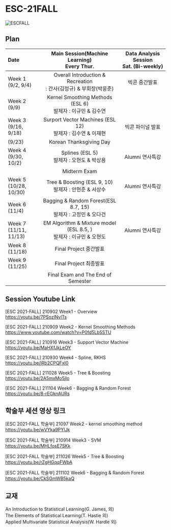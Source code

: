 # ESC-21FALL
![ESCFALL](https://user-images.githubusercontent.com/56993675/131220781-6afdc147-3bff-4713-aa7a-2d79d1874639.png)

## Plan
| Date | Main Session(Machine Learning) <br> Every Thur.| Data Analysis Session <br> Sat. (Bi-weekly) |
|:-------|:-----------------------:|:---------------------:|
|Week 1<br/>(9/2, 9/4)| Overall Introduction & Recreation <br/> : 간사(김정규) & 부회장(박웅준) |빅콘 중간발표|
|Week 2<br/>(9/9)| Kernel Smoothing Methods (ESL 6)<br/> 발제자 : 이규민 & 김수연 ||
|Week 3<br/>(9/16, 9/18)| Surport Vector Machines (ESL 12)<br/> 발제자 : 김수연 & 이재현 |빅콘 파이널 발표|
|(9/23)| Korean Thanksgiving Day ||
|Week 4<br/>(9/30, 10/2)| Splines (ESL 5)<br/> 발제자 : 오현도 & 박상용 |Alumni 연사특강|
|| Midterm Exam ||
|Week 5<br/>(10/28, 10/30)| Tree & Boosting (ESL 9, 10)<br/> 발제자 : 안현준 & 서상수 |Alumni 연사특강|
|Week 6<br/>(11/4)| Bagging & Random Forest(ESL 8.7, 15)<br/> 발제자 : 고정민 & 오다건 ||
|Week 7<br/>(11/11, 11/13)| EM Algorithm & Mixture model (ESL 8.5, )<br/> 발제자 : 이규민 & 오현도 |Alumni 연사특강|
|Week 8<br/>(11/18)| Final Project 중간발표 <br/>||
|Week 9<br/>(11/25)| Final Project 최종발표 <br/>||
||Final Exam and The End of Semester||


## Session Youtube Link
[ESC 2021-FALL] 210902 Week1 - Overview  
https://youtu.be/7PSozlNvlTs  

[ESC 2021-FALL] 210909 Week2 - Kernel Smoothing Methods  
https://www.youtube.com/watch?v=P0fd5Lb5STU

[ESC 2021-FALL] 210916 Week3 - Support Vector Machine  
https://youtu.be/MaHXfJkLeOY  

[ESC 2021-FALL] 210930 Week4 - Spline, RKHS  
https://youtu.be/jRb2CPQFxI0  

[ESC 2021-FALL] 211028 Week5 - Tree & Boosting  
https://youtu.be/2A5mxMo5jlo  

[ESC 2021-FALL] 211104 Week6 - Bagging & Random Forest
https://youtu.be/8-rEGknAURs  

## 학술부 세션 영상 링크
[ESC 2021-FALL 학술부] 21097 Week2 - kernel smoothing method  
https://youtu.be/wVYka9PYlJk

[ESC 2021-FALL 학술부] 210914 Week3 - SVM  
https://youtu.be/MHLfosE7SKk

[ESC 2021-FALL 학술부] 211026 Week5 - Tree & Boosting  
https://youtu.be/rZgHGqqFWbA  

[ESC 2021-FALL 학술부] 211102 Week6 - Bagging & Random Forest
https://youtu.be/CkSGmWB5kaQ  


## 교재
An Introduction to Statistical Learning(G. James, 외)  
The Elements of Statistical Learning(T. Hastie 외)  
Applied Multivariate Statistical Analysis(W. Hardle 외)  
